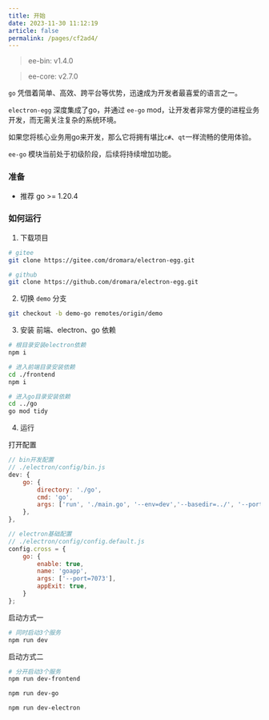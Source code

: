 ```yaml
---
title: 开始
date: 2023-11-30 11:12:19
article: false
permalink: /pages/cf2ad4/
---
```


> ee-bin: v1.4.0

> ee-core: v2.7.0

`go` 凭借着简单、高效、跨平台等优势，迅速成为开发者最喜爱的语言之一。

`electron-egg` 深度集成了go，并通过 `ee-go` mod，让开发者非常方便的进程业务开发，而无需关注复杂的系统环境。

如果您将核心业务用go来开发，那么它将拥有堪比`c#`、`qt`一样流畅的使用体验。

`ee-go` 模块当前处于初级阶段，后续将持续增加功能。

### 准备
- 推荐 go >= 1.20.4 

### 如何运行
1. 下载项目
```bash
# gitee
git clone https://gitee.com/dromara/electron-egg.git

# github
git clone https://github.com/dromara/electron-egg.git
```

2. 切换 `demo` 分支
```bash
git checkout -b demo-go remotes/origin/demo
```

3. 安装 前端、electron、go 依赖
```bash
# 根目录安装electron依赖
npm i

# 进入前端目录安装依赖
cd ./frontend 
npm i

# 进入go目录安装依赖
cd ../go
go mod tidy
```

4. 运行

打开配置
```javascript
// bin开发配置
// ./electron/config/bin.js
dev: {
    go: {
        directory: './go',
        cmd: 'go',
        args: ['run', './main.go', '--env=dev','--basedir=../', '--port=7073'],
    },
},

// electron基础配置
// ./electron/config/config.default.js
config.cross = {
    go: {
        enable: true,
        name: 'goapp',
        args: ['--port=7073'],
        appExit: true,
    }
}; 
```

启动方式一
```bash
# 同时启动3个服务
npm run dev
```

启动方式二
```bash
# 分开启动3个服务
npm run dev-frontend

npm run dev-go

npm run dev-electron
```








